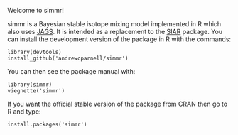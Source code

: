 Welcome to simmr!

simmr is a Bayesian stable isotope mixing model implemented in R which also uses [JAGS](http://mcmc-jags.sourceforge.net). It is intended as a replacement to the [SIAR](https://github.com/AndrewLJackson/siar) package. You can install the development version of the package in R with the commands:

```
library(devtools)
install_github('andrewcparnell/simmr')
```

You can then see the package manual with:

```
library(simmr)
viegnette('simmr')
```

If you want the official stable version of the package from CRAN then go to R and type:

```
install.packages('simmr')
```
